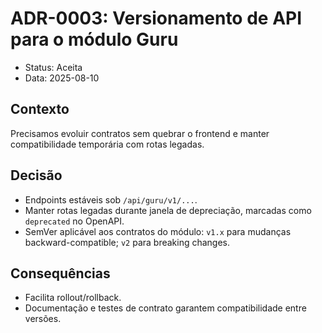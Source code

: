 # ADR-0003: Versionamento de API para o módulo Guru

- Status: Aceita
- Data: 2025-08-10

## Contexto
Precisamos evoluir contratos sem quebrar o frontend e manter compatibilidade temporária com rotas legadas.

## Decisão
- Endpoints estáveis sob `/api/guru/v1/...`.
- Manter rotas legadas durante janela de depreciação, marcadas como `deprecated` no OpenAPI.
- SemVer aplicável aos contratos do módulo: `v1.x` para mudanças backward-compatible; `v2` para breaking changes.

## Consequências
- Facilita rollout/rollback.
- Documentação e testes de contrato garantem compatibilidade entre versões.

